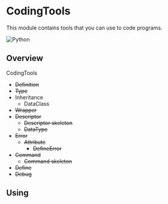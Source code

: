 # CodingTools
This module contains tools that you can use to code programs.

<img src="https://qiita-user-contents.imgix.net/https%3A%2F%2Fimg.shields.io%2Fbadge%2F-Python-F2C63C.svg%3Flogo%3Dpython%26style%3Dfor-the-badge?ixlib=rb-4.0.0&auto=format&gif-q=60&q=75&s=c17144ccc12f9c19e9dbba2eec5c7980" alt="Python">

## Overview
CodingTools
- ~~Definition~~
- ~~Type~~
- Inheritance
  - DataClass
- ~~Wrapper~~
- ~~Descriptor~~
  - ~~Descriptor skeleton~~
  - ~~DataType~~
- ~~Error~~
  - ~~Attribute~~
    - ~~DefineError~~
- ~~Command~~
  - ~~Command skeleton~~
- ~~Define~~
- ~~Debug~~


## Using
